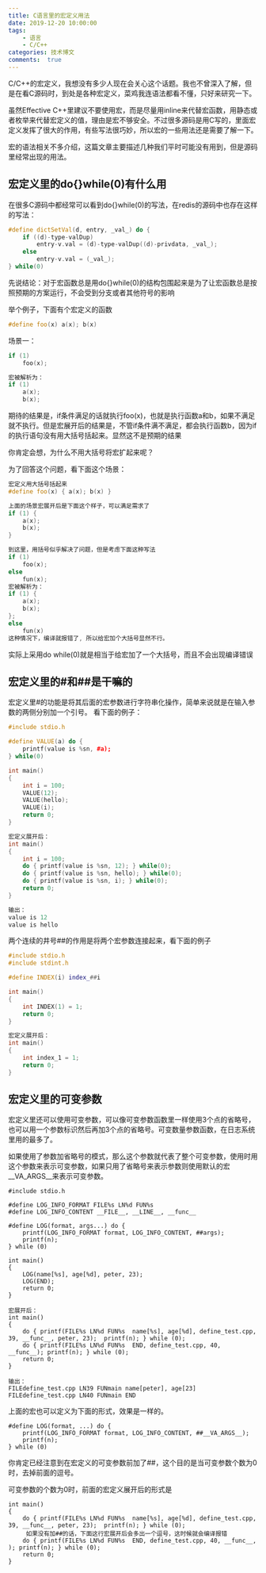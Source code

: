 ```yaml
---
title: C语言里的宏定义用法
date: 2019-12-20 10:00:00
tags:
    - 语言
    - C/C++
categories: 技术博文
comments:  true
---
```


C/C++的宏定义，我想没有多少人现在会关心这个话题。我也不曾深入了解，但是在看C源码时，到处是各种宏定义，菜鸡我连语法都看不懂，只好来研究一下。

虽然Effective C++里建议不要使用宏，而是尽量用inline来代替宏函数，用静态或者枚举来代替宏定义的值，理由是宏不够安全。不过很多源码是用C写的，里面宏定义发挥了很大的作用，有些写法很巧妙，所以宏的一些用法还是需要了解一下。

宏的语法相关不多介绍，这篇文章主要描述几种我们平时可能没有用到，但是源码里经常出现的用法。

## 宏定义里的do{}while(0)有什么用

在很多C源码中都经常可以看到do{}while(0)的写法，在redis的源码中也存在这样的写法：

```cpp
#define dictSetVal(d, entry, _val_) do { 
    if ((d)-type-valDup) 
        entry-v.val = (d)-type-valDup((d)-privdata, _val_); 
    else 
        entry-v.val = (_val_); 
} while(0)
```

先说结论：对于宏函数总是用do{}while(0)的结构包围起来是为了让宏函数总是按照预期的方案运行，不会受到分支或者其他符号的影响

举个例子，下面有个宏定义的函数
```cpp
#define foo(x) a(x); b(x)
```
场景一：

```cpp
if (1)
    foo(x);

宏被解析为：
if (1)
    a(x);
    b(x);
```
期待的结果是，if条件满足的话就执行foo(x)，也就是执行函数a和b，如果不满足就不执行。但是宏展开后的结果是，不管if条件满不满足，都会执行函数b，因为if的执行语句没有用大括号括起来。显然这不是预期的结果

你肯定会想，为什么不用大括号将宏扩起来呢？

为了回答这个问题，看下面这个场景：
```cpp
宏定义用大括号括起来
#define foo(x) { a(x); b(x) }

上面的场景宏展开后是下面这个样子，可以满足需求了
if (1) {
    a(x);
    b(x);
}

到这里，用括号似乎解决了问题，但是考虑下面这种写法
if (1) 
    foo(x);
else
    fun(x);
宏被解析为：
if (1) {
    a(x);
    b(x);
};
else 
    fun(x)
这种情况下，编译就报错了, 所以给宏加个大括号显然不行。
```
实际上采用do while(0)就是相当于给宏加了一个大括号，而且不会出现编译错误

## 宏定义里的#和##是干嘛的

宏定义里#的功能是将其后面的宏参数进行字符串化操作，简单来说就是在输入参数的两侧分别加一个引号。
看下面的例子：

```cpp
#include stdio.h

#define VALUE(a) do { 
	printf(value is %sn, #a); 
} while(0)

int main()
{
	int i = 100;
	VALUE(12);
	VALUE(hello);
	VALUE(i);
	return 0;
}

宏定义展开后：
int main()
{
    int i = 100;
    do { printf(value is %sn, 12); } while(0);
    do { printf(value is %sn, hello); } while(0);
    do { printf(value is %sn, i); } while(0);
    return 0;
}

输出：
value is 12
value is hello
```

两个连续的井号##的作用是将两个宏参数连接起来，看下面的例子

```cpp
#include stdio.h
#include stdint.h

#define INDEX(i) index_##i

int main()
{
    int INDEX(1) = 1;
    return 0;
}

宏定义展开后：
int main()
{
    int index_1 = 1;
    return 0;
}
```

## 宏定义里的可变参数

宏定义里还可以使用可变参数，可以像可变参数函数里一样使用3个点的省略号，也可以用一个参数标识然后再加3个点的省略号。可变数量参数函数，在日志系统里用的最多了。

如果使用了参数加省略号的模式，那么这个参数就代表了整个可变参数，使用时用这个参数来表示可变参数，如果只用了省略号来表示参数则使用默认的宏__VA_ARGS__来表示可变参数。
```
#include stdio.h

#define LOG_INFO_FORMAT FILE%s LN%d FUN%s 
#define LOG_INFO_CONTENT __FILE__, __LINE__, __func__

#define LOG(format, args...) do { 
    printf(LOG_INFO_FORMAT format, LOG_INFO_CONTENT, ##args); 
    printf(n); 
} while (0)

int main()
{
    LOG(name[%s], age[%d], peter, 23);
    LOG(END);
    return 0;
}

宏展开后：
int main()
{
    do { printf(FILE%s LN%d FUN%s  name[%s], age[%d], define_test.cpp, 39, __func__, peter, 23);  printf(n); } while (0);
    do { printf(FILE%s LN%d FUN%s  END, define_test.cpp, 40, __func__); printf(n); } while (0);
    return 0;
}

输出：
FILEdefine_test.cpp LN39 FUNmain name[peter], age[23]
FILEdefine_test.cpp LN40 FUNmain END
```

上面的宏也可以定义为下面的形式，效果是一样的。
```
#define LOG(format, ...) do { 
    printf(LOG_INFO_FORMAT format, LOG_INFO_CONTENT, ##__VA_ARGS__); 
    printf(n); 
} while (0)
```

你肯定已经注意到在宏定义的可变参数前加了##，这个目的是当可变参数个数为0时，去掉前面的逗号。

可变参数的个数为0时，前面的宏定义展开后的形式是
```
int main()
{
    do { printf(FILE%s LN%d FUN%s  name[%s], age[%d], define_test.cpp, 39, __func__, peter, 23);  printf(n); } while (0);
     如果没有加##的话，下面这行宏展开后会多出一个逗号，这时候就会编译报错
    do { printf(FILE%s LN%d FUN%s  END, define_test.cpp, 40, __func__, ); printf(n); } while (0);
    return 0;
}
```